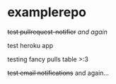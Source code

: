 # examplerepo

~~test pullrequest-notifier~~
*and again*

test heroku app

testing fancy pulls table >:3

~~test email notifications~~ and again...
